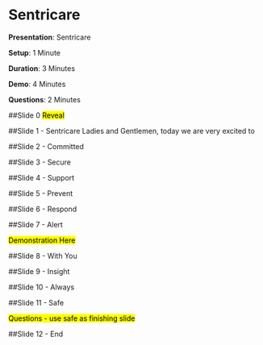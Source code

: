 # Sentricare

**Presentation**: Sentricare

**Setup**: 1 Minute

**Duration**: 3 Minutes

**Demo**: 4 Minutes

**Questions**: 2 Minutes

##Slide 0
<mark>Reveal</mark>

##Slide 1 - Sentricare
Ladies and Gentlemen, today we are very excited to  

##Slide 2 - Committed


##Slide 3 - Secure


##Slide 4 - Support


##Slide 5 - Prevent


##Slide 6 - Respond


##Slide 7 - Alert

<mark>Demonstration Here</mark>

##Slide 8 - With You


##Slide 9 - Insight


##Slide 10 - Always


##Slide 11 - Safe

<mark>Questions - use safe as finishing slide</mark>

##Slide 12 - End







